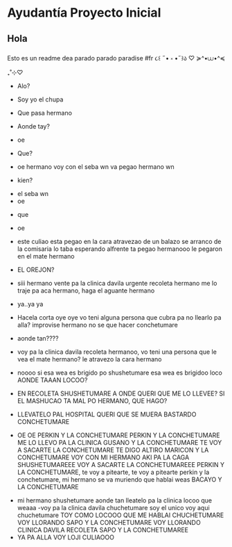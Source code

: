 # Ayudantía Proyecto Inicial

## Hola
Esto es un readme dea
parado parado paradise
#fr 
૮꒰ ˶• ༝ •˶꒱ა ♡  ≽^•⩊•^≼ ₊˚⊹♡
+ Alo? 
- Soy yo el chupa
+ Que pasa hermano
- Aonde tay?
+ oe
- Que?
+ oe hermano voy con el seba wn va pegao hermano wn
- kien?
+ el seba wn
+ oe
- que
+ oe
- este culiao esta pegao en la cara atravezao de un balazo se arranco de la comisaria lo taba esperando alfrente ta pegao hermanooo le pegaron en el mate hermano
+ EL OREJON?
- siii hermano vente pa la clinica davila urgente recoleta hermano me lo traje pa aca hermano, haga el aguante hermano
+ ya..ya ya
- Hacela corta oye oye vo teni alguna persona que cubra pa no llearlo pa alla? improvise hermano no se que hacer conchetumare
+ aonde tan????
- voy pa la clinica davila recoleta hermanoo, vo teni una persona que le vea el mate hermano? le atravezo la cara hermano
+ noooo si esa wea es brigido po shushetumare esa wea es brigidoo loco AONDE TAAAN LOCOO?
- EN RECOLETA SHUSHETUMARE A ONDE QUERI QUE ME LO LLEVEE? SI EL MASHUCAO TA MAL PO HERMANO, QUE HAGO?
+ LLEVATELO PAL HOSPITAL QUERI QUE SE MUERA BASTARDO CONCHETUMARE
- OE OE PERKIN Y LA CONCHETUMARE PERKIN Y LA CONCHETUMARE ME LO LLEVO PA LA CLINICA GUSANO Y LA CONCHETUMARE TE VOY A SACARTE LA CONCHETUMARE TE DIGO ALTIRO MARICON Y LA CONCHETUMARE VOY CON MI HERMANO AKI PA LA CAGA SHUSHETUMAREEE VOY A SACARTE LA CONCHETUMAREEE PERKIN Y LA CONCHETUMARE, te voy a pitearte, te voy a pitearte perkin y la conchetumare, mi hermano se va muriendo que hablai weas BACAYO Y LA CONCHETUMARE
+ mi hermano shushetumare aonde tan lleatelo pa la clinica locoo que weaaa
-voy pa la clinica davila chuchetumare soy el unico voy aqui chuchetumare TOY COMO LOCOOO QUE ME HABLAI CHUCHETUMARE VOY LLORANDO SAPO Y LA CONCHETUMARE VOY LLORANDO CLINICA DAVILA RECOLETA SAPO Y LA CONCHETUMAREE
+ YA PA ALLA VOY LOJI CULIAOOO
